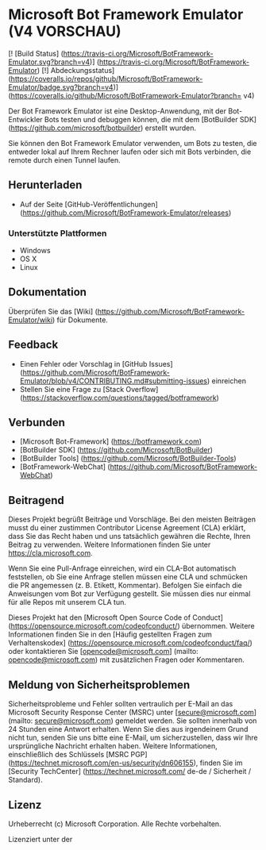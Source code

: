 # Microsoft Bot Framework Emulator (V4 VORSCHAU)
[! [Build Status] (https://travis-ci.org/Microsoft/BotFramework-Emulator.svg?branch=v4)] (https://travis-ci.org/Microsoft/BotFramework-Emulator) [!] Abdeckungsstatus] (https://coveralls.io/repos/github/Microsoft/BotFramework-Emulator/badge.svg?branch=v4)] (https://coveralls.io/github/Microsoft/BotFramework-Emulator?branch= v4)

Der Bot Framework Emulator ist eine Desktop-Anwendung, mit der Bot-Entwickler Bots testen und debuggen können, die mit dem [BotBuilder SDK] (https://github.com/microsoft/botbuilder) erstellt wurden.

Sie können den Bot Framework Emulator verwenden, um Bots zu testen, die entweder lokal auf Ihrem Rechner laufen oder sich mit Bots verbinden, die remote durch einen Tunnel laufen.

## Herunterladen

* Auf der Seite [GitHub-Veröffentlichungen] (https://github.com/Microsoft/BotFramework-Emulator/releases)

### Unterstützte Plattformen

* Windows
* OS X
* Linux

## Dokumentation

Überprüfen Sie das [Wiki] (https://github.com/Microsoft/BotFramework-Emulator/wiki) für Dokumente.

## Feedback

* Einen Fehler oder Vorschlag in [GitHub Issues] (https://github.com/Microsoft/BotFramework-Emulator/blob/v4/CONTRIBUTING.md#submitting-issues) einreichen
* Stellen Sie eine Frage zu [Stack Overflow] (https://stackoverflow.com/questions/tagged/botframework)

## Verbunden

* [Microsoft Bot-Framework] (https://botframework.com)
* [BotBuilder SDK] (https://github.com/Microsoft/BotBuilder)
* [BotBuilder Tools] (https://github.com/Microsoft/BotBuilder-Tools)
* [BotFramework-WebChat] (https://github.com/Microsoft/BotFramework-WebChat)

## Beitragend

Dieses Projekt begrüßt Beiträge und Vorschläge. Bei den meisten Beiträgen musst du einer zustimmen
Contributor License Agreement (CLA) erklärt, dass Sie das Recht haben und uns tatsächlich gewähren
die Rechte, Ihren Beitrag zu verwenden. Weitere Informationen finden Sie unter https://cla.microsoft.com.

Wenn Sie eine Pull-Anfrage einreichen, wird ein CLA-Bot automatisch feststellen, ob Sie eine Anfrage stellen müssen
eine CLA und schmücken die PR angemessen (z. B. Etikett, Kommentar). Befolgen Sie einfach die Anweisungen
vom Bot zur Verfügung gestellt. Sie müssen dies nur einmal für alle Repos mit unserem CLA tun.

Dieses Projekt hat den [Microsoft Open Source Code of Conduct] (https://opensource.microsoft.com/codeofconduct/) übernommen.
Weitere Informationen finden Sie in den [Häufig gestellten Fragen zum Verhaltenskodex] (https://opensource.microsoft.com/codeofconduct/faq/) oder
kontaktieren Sie [opencode@microsoft.com] (mailto: opencode@microsoft.com) mit zusätzlichen Fragen oder Kommentaren.

## Meldung von Sicherheitsproblemen
Sicherheitsprobleme und Fehler sollten vertraulich per E-Mail an das Microsoft Security Response Center (MSRC) unter [secure@microsoft.com] (mailto: secure@microsoft.com) gemeldet werden. Sie sollten innerhalb von 24 Stunden eine Antwort erhalten. Wenn Sie dies aus irgendeinem Grund nicht tun, senden Sie uns bitte eine E-Mail, um sicherzustellen, dass wir Ihre ursprüngliche Nachricht erhalten haben. Weitere Informationen, einschließlich des Schlüssels [MSRC PGP] (https://technet.microsoft.com/en-us/security/dn606155), finden Sie im [Security TechCenter] (https://technet.microsoft.com/ de-de / Sicherheit / Standard).

## Lizenz

Urheberrecht (c) Microsoft Corporation. Alle Rechte vorbehalten.

Lizenziert unter der
